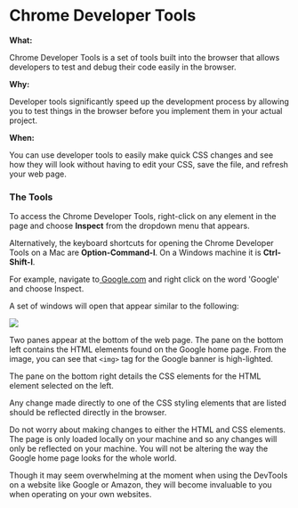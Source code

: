 # Chrome Developer Tools

**What:**

Chrome Developer Tools is a set of tools built into the browser that allows developers to test and debug their code easily in the browser.

**Why:**

Developer tools significantly speed up the development process by allowing you to test things in the browser before you implement them in your actual project. 

**When:**

You can use developer tools to easily make quick CSS changes and see how they will look without having to edit your CSS, save the file, and refresh your web page.

### The Tools

To access the Chrome Developer Tools, right-click on any element in the page and choose **Inspect** from the dropdown menu that appears. 

Alternatively, the keyboard shortcuts for opening the Chrome Developer Tools on a Mac are **Option-Command-I**. On a Windows machine it is **Ctrl-Shift-I**.

For example, navigate to[ Google.com](https://www.google.com/) and right click on the word 'Google' and choose Inspect.

A set of windows will open that appear similar to the following:

![](../../../.gitbook/assets/image%20%2889%29.png)

Two panes appear at the bottom of the web page. The pane on the bottom left contains the HTML elements found on the Google home page. From the image, you can see that `<img>` tag for the Google banner is high-lighted. 

The pane on the bottom right details the CSS elements for the HTML element selected on the left. 

Any change made directly to one of the  CSS styling elements that are listed should be reflected directly in the browser. 

Do not worry about making changes to either the HTML and CSS elements. The page is only loaded locally on your machine and so any changes will only be reflected on your machine. You will not be altering the way the Google home page looks for the whole world.

Though it may seem overwhelming at the moment when using the DevTools on a website like Google or Amazon, they will become invaluable to you when operating on your own websites.

